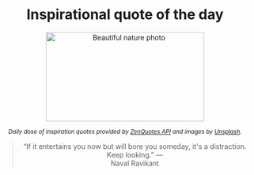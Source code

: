 
<div align="center">

# Inspirational quote of the day

<img src="./data/photo.jpeg" alt="Beautiful nature photo" width="320" height="180">

<sub><i>Daily dose of inspiration quotes provided by [ZenQuotes API](https://zenquotes.io/) and images by [Unsplash](https://unsplash.com/).</i></sub>


<blockquote>&ldquo;If it entertains you now but will bore you someday, it's a distraction. Keep looking.&rdquo; &mdash; <footer>Naval Ravikant</footer></blockquote>

</div>
